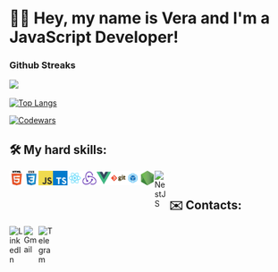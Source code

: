 # 👋🏻 Hey, my name is Vera and I'm a JavaScript Developer!

### Github Streaks
<img src="https://github-readme-streak-stats.herokuapp.com/?user=VeraChernushina&theme=light" width="48%" >

[![Top Langs](https://github-readme-stats.vercel.app/api/top-langs/?username=VeraChernushina&layout=compact)](https://github.com/VeraChernushina/github-readme-stats)

[![Codewars](https://www.codewars.com/users/Vera%20Chernushina/badges/small)](https://www.codewars.com/users/Vera%20Chernushina)

## 🛠 My hard skills:
[<img src="https://raw.githubusercontent.com/github/explore/80688e429a7d4ef2fca1e82350fe8e3517d3494d/topics/html/html.png" align="left" width="26" alt="HTML5">]()
[<img src="https://raw.githubusercontent.com/github/explore/80688e429a7d4ef2fca1e82350fe8e3517d3494d/topics/css/css.png" align="left" width="26" alt="CSS">]() 
[<img src="https://raw.githubusercontent.com/github/explore/80688e429a7d4ef2fca1e82350fe8e3517d3494d/topics/javascript/javascript.png" align="left" width="26" alt="JavaScript">]()
[<img src="https://raw.githubusercontent.com/github/explore/80688e429a7d4ef2fca1e82350fe8e3517d3494d/topics/typescript/typescript.png" align="left" width="26" alt="Typescript">]()
[<img src="https://raw.githubusercontent.com/github/explore/80688e429a7d4ef2fca1e82350fe8e3517d3494d/topics/react/react.png" align="left" width="26" alt="React">]()
[<img src="https://raw.githubusercontent.com/github/explore/80688e429a7d4ef2fca1e82350fe8e3517d3494d/topics/redux/redux.png" align="left" width="26" alt="Redux">]()
[<img src="https://raw.githubusercontent.com/github/explore/80688e429a7d4ef2fca1e82350fe8e3517d3494d/topics/vue/vue.png" align="left" width="26" alt="Vue">]()
[<img src="https://raw.githubusercontent.com/github/explore/80688e429a7d4ef2fca1e82350fe8e3517d3494d/topics/git/git.png" align="left" width="26" alt="Git">]()
[<img src="https://raw.githubusercontent.com/github/explore/80688e429a7d4ef2fca1e82350fe8e3517d3494d/topics/webpack/webpack.png" align="left" width="26" alt="Webpack">]()
[<img src="https://raw.githubusercontent.com/github/explore/80688e429a7d4ef2fca1e82350fe8e3517d3494d/topics/nodejs/nodejs.png" align="left" width="26" alt="Node.js">]()
[<img src="https://d33wubrfki0l68.cloudfront.net/e937e774cbbe23635999615ad5d7732decad182a/26072/logo-small.ede75a6b.svg" align="left" width="26" alt="NestJS">](https://github.com/nestjs/nest)
<br/>

## ✉️ Contacts: 
[<img src="https://cdn-icons-png.flaticon.com/512/3536/3536505.png" align="left" width="26" alt="LinkedIn">](https://www.linkedin.com/in/vera-chernushina/)
[<img src="https://cdn-icons-png.flaticon.com/512/5968/5968534.png" align="left" width="26" alt="Gmail">](mailto:chernushina.vera@gmail.com)
[<img src="https://cdn-icons-png.flaticon.com/512/2111/2111646.png" align="left" width="26" alt="Telegram">](https://t.me/verachernushina)
